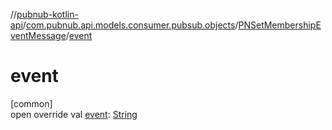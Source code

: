 //[pubnub-kotlin-api](../../../index.md)/[com.pubnub.api.models.consumer.pubsub.objects](../index.md)/[PNSetMembershipEventMessage](index.md)/[event](event.md)

# event

[common]\
open override val [event](event.md): [String](https://kotlinlang.org/api/latest/jvm/stdlib/kotlin-stdlib/kotlin/-string/index.html)
